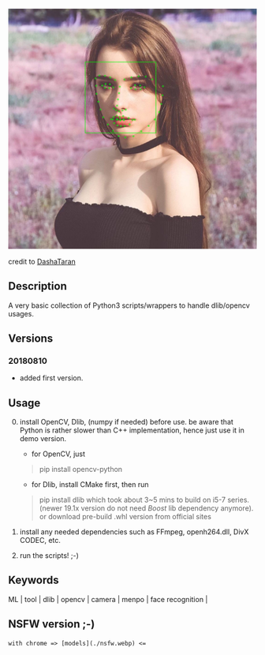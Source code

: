 ![](./frame.jpg)

credit to [DashaTaran](https://www.instagram.com/taaarannn/)

## Description

A very basic collection of Python3 scripts/wrappers to handle dlib/opencv usages.

## Versions

### 20180810

- added first version.

## Usage

0. install OpenCV, Dlib, (numpy if needed) before use. be aware that Python is rather slower than C++ implementation, hence just use it in demo version.
	
	- for OpenCV, just 
	> pip install opencv-python

	- for Dlib, install CMake first, then run 
	> pip install dlib
	which took about 3~5 mins to build on i5-7 series. (newer 19.1x version do not need *Boost* lib dependency anymore). or download pre-build .whl version from official sites

1. install any needed dependencies such as FFmpeg, openh264.dll, DivX CODEC, etc.

2. run the scripts! ;-)

## Keywords

ML | tool | dlib | opencv | camera | menpo | face recognition | 

## NSFW version ;-)

	with chrome => [models](./nsfw.webp) <=
